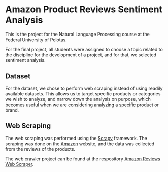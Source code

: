 # Amazon Product Reviews Sentiment Analysis

This is the project for the Natural Language Processing course at the Federal University of Pelotas.

For the final project, all students were assigned to choose a topic related to the discipline for the development of a project, and for that, we selected sentiment analysis.

## Dataset

For the dataset, we chose to perform web scraping instead of using readily available datasets. This allows us to target specific products or categories we wish to analyze, and narrow down the analysis on purpose, which becomes useful when we are considering analyzing a specific product or brand.

## Web Scraping

The web scraping was performed using the [Scrapy](https://scrapy.org/) framework. The scraping was done on the [Amazon](https://www.amazon.com/) website, and the data was collected from the reviews of the products.

The web crawler project can be found at the respository [Amazon Reviews Web Scraper](https://github.com/amcerri/amazon-reviews-scraper).